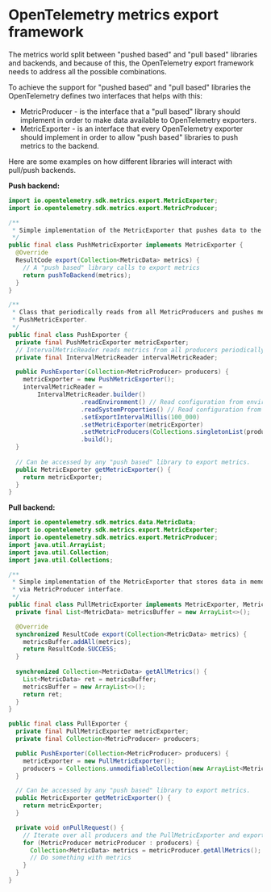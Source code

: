 # OpenTelemetry metrics export framework

The metrics world split between "pushed based" and "pull based" libraries and backends, and because
of this, the OpenTelemetry export framework needs to address all the possible combinations.

To achieve the support for "pushed based" and "pull based" libraries the OpenTelemetry defines two
interfaces that helps with this:
* MetricProducer - is the interface that a "pull based" library should implement in order to make
data available to OpenTelemetry exporters.
* MetricExporter - is an interface that every OpenTelemetry exporter should implement in order to
allow "push based" libraries to push metrics to the backend.

Here are some examples on how different libraries will interact with pull/push backends.

**Push backend:**

```java
import io.opentelemetry.sdk.metrics.export.MetricExporter;
import io.opentelemetry.sdk.metrics.export.MetricProducer;

/**
 * Simple implementation of the MetricExporter that pushes data to the backend.
 */
public final class PushMetricExporter implements MetricExporter {  
  @Override
  ResultCode export(Collection<MetricData> metrics) {
    // A "push based" library calls to export metrics
    return pushToBackend(metrics);
  }
}

/**
 * Class that periodically reads from all MetricProducers and pushes metrics using the
 * PushMetricExporter.
 */
public final class PushExporter {
  private final PushMetricExporter metricExporter;
  // IntervalMetricReader reads metrics from all producers periodically.
  private final IntervalMetricReader intervalMetricReader;

  public PushExporter(Collection<MetricProducer> producers) {
    metricExporter = new PushMetricExporter();
    intervalMetricReader =
        IntervalMetricReader.builder()
                    .readEnvironment() // Read configuration from environment variables
                    .readSystemProperties() // Read configuration from system properties
                    .setExportIntervalMillis(100_000) 
                    .setMetricExporter(metricExporter)
                    .setMetricProducers(Collections.singletonList(producers))
                    .build();
  }
  
  // Can be accessed by any "push based" library to export metrics.
  public MetricExporter getMetricExporter() {
    return metricExporter;
  }
}
```

**Pull backend:**

```java
import io.opentelemetry.sdk.metrics.data.MetricData;
import io.opentelemetry.sdk.metrics.export.MetricExporter;
import io.opentelemetry.sdk.metrics.export.MetricProducer;
import java.util.ArrayList;
import java.util.Collection;
import java.util.Collections;

/**
 * Simple implementation of the MetricExporter that stores data in memory and makes them available
 * via MetricProducer interface.
 */
public final class PullMetricExporter implements MetricExporter, MetricProducer {
  private final List<MetricData> metricsBuffer = new ArrayList<>();

  @Override
  synchronized ResultCode export(Collection<MetricData> metrics) {
    metricsBuffer.addAll(metrics);
    return ResultCode.SUCCESS;
  }
  
  synchronized Collection<MetricData> getAllMetrics() {
    List<MetricData> ret = metricsBuffer;
    metricsBuffer = new ArrayList<>();
    return ret;
  }
}

public final class PullExporter {
  private final PullMetricExporter metricExporter;
  private final Collection<MetricProducer> producers;

  public PushExporter(Collection<MetricProducer> producers) {
    metricExporter = new PullMetricExporter();
    producers = Collections.unmodifiableCollection(new ArrayList<MetricProducer>(producers));
  }

  // Can be accessed by any "push based" library to export metrics.
  public MetricExporter getMetricExporter() {
    return metricExporter;
  }

  private void onPullRequest() {
    // Iterate over all producers and the PullMetricExporter and export all metrics.
    for (MetricProducer metricProducer : producers) {
      Collection<MetricData> metrics = metricProducer.getAllMetrics();
      // Do something with metrics
    }
  }
}
```

